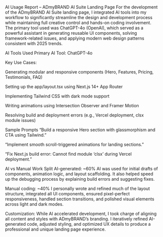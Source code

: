 AI Usage Report – ADmyBRAND AI Suite Landing Page
For the development of the ADmyBRAND AI Suite landing page, I integrated AI tools into my workflow to significantly streamline the design and development process while maintaining full creative control and hands-on coding involvement. The primary tool used was ChatGPT-4o (OpenAI), which served as a powerful assistant in generating reusable UI components, solving framework-related issues, and applying modern web design patterns consistent with 2025 trends.

AI Tools Used
Primary AI Tool: ChatGPT-4o

Key Use Cases:

Generating modular and responsive components (Hero, Features, Pricing, Testimonials, FAQ)

Setting up the app/layout.tsx using Next.js 14+ App Router

Implementing Tailwind CSS with dark mode support

Writing animations using Intersection Observer and Framer Motion

Resolving build and deployment errors (e.g., Vercel deployment, clsx module issues)

Sample Prompts
“Build a responsive Hero section with glassmorphism and CTA using Tailwind.”

“Implement smooth scroll-triggered animations for landing sections.”

“Fix Next.js build error: Cannot find module ‘clsx’ during Vercel deployment.”

AI vs Manual Work Split
AI-generated: ~60%
AI was used for initial drafts of components, animation logic, and layout scaffolding. It also helped speed up the debugging process by explaining build errors and suggesting fixes.

Manual coding: ~40%
I personally wrote and refined much of the layout structure, integrated all UI components, ensured pixel-perfect responsiveness, handled section transitions, and polished visual elements across light and dark modes.

Customization:
While AI accelerated development, I took charge of aligning all content and styles with ADmyBRAND’s branding. I iteratively refined AI-generated code, adjusted styling, and optimized UX details to produce a professional and unique landing page experience.